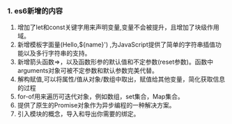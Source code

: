 ### 1. es6新增的内容

1. 增加了let和const关键字用来声明变量,变量不会被提升，且增加了块级作用域。
2. 新增模板字面量(Hello,${name}') ,为JavaScript提供了简单的字符串插值功能以及多行字符串的支持。
3. 新增箭头函数=>，以及函数形参的默认值和不定参数(reset参数)。函数中arguments对象可被不定参数和默认参数完美代替。
4. 解构赋值,可以将属性/值从对象/数组中取出，赋值给其他变量，简化获取信息的过程
5. for-of用来遍历可迭代对象，例如数组，set集合，Map集合。
6. 提供了原生的Promise对象作为异步编程的一种解决方案。
7. 引入模块的概念，导入和导出你需要的绑定。